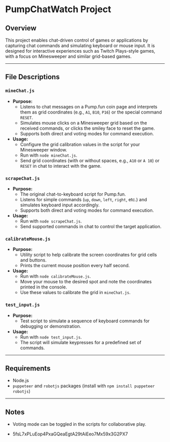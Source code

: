 # PumpChatWatch Project

## Overview
This project enables chat-driven control of games or applications by capturing chat commands and simulating keyboard or mouse input. It is designed for interactive experiences such as Twitch Plays-style games, with a focus on Minesweeper and similar grid-based games.

---

## File Descriptions

### `mineChat.js`
- **Purpose:**
  - Listens to chat messages on a Pump.fun coin page and interprets them as grid coordinates (e.g., `A1`, `B10`, `P16`) or the special command `RESET`.
  - Simulates mouse clicks on a Minesweeper grid based on the received commands, or clicks the smiley face to reset the game.
  - Supports both direct and voting modes for command execution.
- **Usage:**
  - Configure the grid calibration values in the script for your Minesweeper window.
  - Run with `node mineChat.js`.
  - Send grid coordinates (with or without spaces, e.g., `A10` or `A 10`) or `RESET` in chat to interact with the game.

### `scrapeChat.js`
- **Purpose:**
  - The original chat-to-keyboard script for Pump.fun.
  - Listens for simple commands (`up`, `down`, `left`, `right`, etc.) and simulates keyboard input accordingly.
  - Supports both direct and voting modes for command execution.
- **Usage:**
  - Run with `node scrapeChat.js`.
  - Send supported commands in chat to control the target application.

### `calibrateMouse.js`
- **Purpose:**
  - Utility script to help calibrate the screen coordinates for grid cells and buttons.
  - Prints the current mouse position every half second.
- **Usage:**
  - Run with `node calibrateMouse.js`.
  - Move your mouse to the desired spot and note the coordinates printed in the console.
  - Use these values to calibrate the grid in `mineChat.js`.

### `test_input.js`
- **Purpose:**
  - Test script to simulate a sequence of keyboard commands for debugging or demonstration.
- **Usage:**
  - Run with `node test_input.js`.
  - The script will simulate keypresses for a predefined set of commands.

---

## Requirements
- Node.js
- `puppeteer` and `robotjs` packages (install with `npm install puppeteer robotjs`)

---

## Notes
- Voting mode can be toggled in the scripts for collaborative play.

- 5fsL7xPLuEop4PxaGQeaEgtA29tAiEeo7Mx59x3G2PX7
